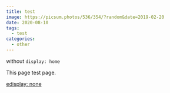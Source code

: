 ```yaml
---
title: test
image: https://picsum.photos/536/354/?random&date=2019-02-20
date: 2020-08-10
tags: 
  - test
categories:
  - other
--- 
```


without `display: home`

This page test page.

<!-- more -->

[edisplay: none](./3.md)
